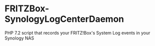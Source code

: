 # FRITZBox-SynologyLogCenterDaemon
PHP 7.2 script that records your FRITZ!Box's System Log events in your Synology NAS
